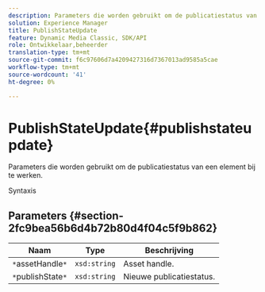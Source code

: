 ```yaml
---
description: Parameters die worden gebruikt om de publicatiestatus van een element bij te werken.
solution: Experience Manager
title: PublishStateUpdate
feature: Dynamic Media Classic, SDK/API
role: Ontwikkelaar,beheerder
translation-type: tm+mt
source-git-commit: f6c97606d7a4209427316d7367013ad9585a5cae
workflow-type: tm+mt
source-wordcount: '41'
ht-degree: 0%

---
```



# PublishStateUpdate{#publishstateupdate}

Parameters die worden gebruikt om de publicatiestatus van een element bij te werken.

Syntaxis

## Parameters {#section-2fc9bea56b6d4b72b80d4f04c5f9b862}

| Naam | Type | Beschrijving |
|---|---|---|
| `*`assetHandle`*` | `xsd:string` | Asset handle. |
| `*`publishState`*` | `xsd:string` | Nieuwe publicatiestatus. |

